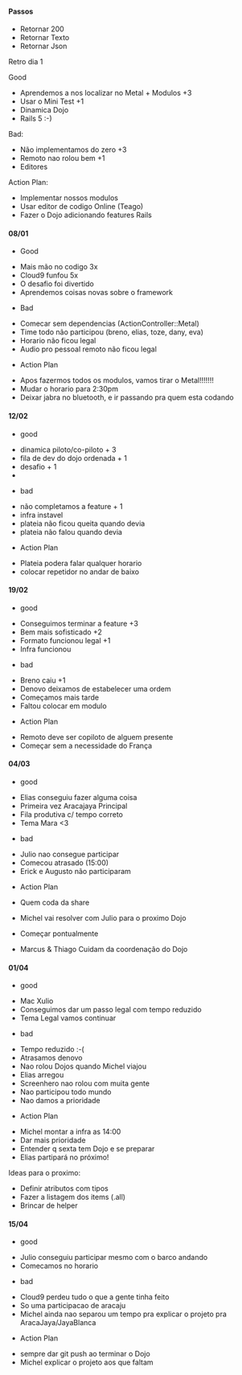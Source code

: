 #### Passos

- Retornar 200
- Retornar Texto
- Retornar Json

Retro dia 1

Good

- Aprendemos a nos localizar no Metal + Modulos +3
- Usar o Mini Test +1
- Dinamica Dojo
- Rails 5 :-)

Bad:

- Não implementamos do zero +3
- Remoto nao rolou bem +1
- Editores

Action Plan:

- Implementar nossos modulos
- Usar editor de codigo Online (Teago)
- Fazer o Dojo adicionando features Rails

#### 08/01

- Good

* Mais mão no codigo 3x
* Cloud9 funfou 5x
* O desafio foi divertido
* Aprendemos coisas novas sobre o framework

- Bad

* Comecar sem dependencias (ActionController::Metal)
* Time todo não participou (breno, elias, toze, dany, eva)
* Horario não ficou legal
* Audio pro pessoal remoto não ficou legal

- Action Plan

* Apos fazermos todos os modulos, vamos tirar o Metal!!!!!!!
* Mudar o horario para 2:30pm
* Deixar jabra no bluetooth, e ir passando pra quem esta codando
 
#### 12/02

- good
* dinamica piloto/co-piloto + 3
* fila de dev do dojo ordenada + 1
* desafio + 1
* 

- bad
* não completamos a feature + 1
* infra instavel
* plateia não ficou queita quando devia
* plateia não falou quando devia

- Action Plan

* Plateia podera falar qualquer horario
* colocar repetidor no andar de baixo

#### 19/02 

- good
 
* Conseguimos terminar a feature +3
* Bem mais sofisticado +2
* Formato funcionou legal +1
* Infra funcionou


- bad

* Breno caiu +1
* Denovo deixamos de estabelecer uma ordem
* Começamos mais tarde
* Faltou colocar em modulo
 
- Action Plan

* Remoto deve ser copiloto de alguem presente
* Começar sem a necessidade do França

#### 04/03


- good

* Elias conseguiu fazer alguma coisa
* Primeira vez Aracajaya Principal
* Fila produtiva c/ tempo correto
* Tema Mara <3
 
- bad

* Julio nao consegue participar
* Comecou atrasado (15:00)
* Erick e Augusto não participaram

- Action Plan

- Quem coda da share 
- Michel vai resolver com Julio para o proximo Dojo
- Começar pontualmente
- Marcus & Thiago Cuidam da coordenação do Dojo


#### 01/04

- good

* Mac Xulio
* Conseguimos dar um passo legal com tempo reduzido
* Tema Legal vamos continuar

- bad

* Tempo reduzido :-(
* Atrasamos denovo
* Nao rolou Dojos quando Michel viajou
* Elias arregou
* Screenhero nao rolou com muita gente
* Nao participou todo mundo
* Nao damos a prioridade

- Action Plan

* Michel montar a infra as 14:00
* Dar mais prioridade 
* Entender q sexta tem Dojo e se preparar
* Elias partipará no próximo!

Ideas para o proximo:

- Definir atributos com tipos
- Fazer a listagem dos items (.all)
- Brincar de helper 

#### 15/04

- good

* Julio conseguiu participar mesmo com o barco andando
* Comecamos no horario

- bad

* Cloud9 perdeu tudo o que a gente tinha feito
* So uma participacao de aracaju
* Michel ainda nao separou um tempo pra explicar o projeto pra AracaJaya/JayaBlanca

- Action Plan

* sempre dar git push ao terminar o Dojo
* Michel explicar o projeto aos que faltam


